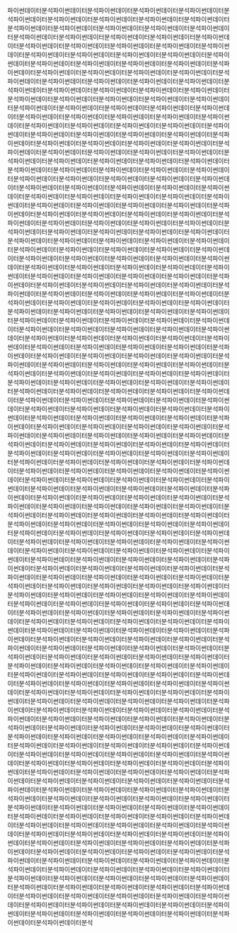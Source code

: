 파이썬데이터분석파이썬데이터분석파이썬데이터분석파이썬데이터분석파이썬데이터분석파이썬데이터분석파이썬데이터분석파이썬데이터분석파이썬데이터분석파이썬데이터분석파이썬데이터분석파이썬데이터분석파이썬데이터분석파이썬데이터분석파이썬데이터분석파이썬데이터분석파이썬데이터분석파이썬데이터분석파이썬데이터분석파이썬데이터분석파이썬데이터분석파이썬데이터분석파이썬데이터분석파이썬데이터분석파이썬데이터분석파이썬데이터분석파이썬데이터분석파이썬데이터분석파이썬데이터분석파이썬데이터분석파이썬데이터분석파이썬데이터분석파이썬데이터분석파이썬데이터분석파이썬데이터분석파이썬데이터분석파이썬데이터분석파이썬데이터분석파이썬데이터분석파이썬데이터분석파이썬데이터분석파이썬데이터분석파이썬데이터분석파이썬데이터분석파이썬데이터분석파이썬데이터분석파이썬데이터분석파이썬데이터분석파이썬데이터분석파이썬데이터분석파이썬데이터분석파이썬데이터분석파이썬데이터분석파이썬데이터분석파이썬데이터분석파이썬데이터분석파이썬데이터분석파이썬데이터분석파이썬데이터분석파이썬데이터분석파이썬데이터분석파이썬데이터분석파이썬데이터분석파이썬데이터분석파이썬데이터분석파이썬데이터분석파이썬데이터분석파이썬데이터분석파이썬데이터분석파이썬데이터분석파이썬데이터분석파이썬데이터분석파이썬데이터분석파이썬데이터분석파이썬데이터분석파이썬데이터분석파이썬데이터분석파이썬데이터분석파이썬데이터분석파이썬데이터분석파이썬데이터분석파이썬데이터분석파이썬데이터분석파이썬데이터분석파이썬데이터분석파이썬데이터분석파이썬데이터분석파이썬데이터분석파이썬데이터분석파이썬데이터분석파이썬데이터분석파이썬데이터분석파이썬데이터분석파이썬데이터분석파이썬데이터분석파이썬데이터분석파이썬데이터분석파이썬데이터분석파이썬데이터분석파이썬데이터분석파이썬데이터분석파이썬데이터분석파이썬데이터분석파이썬데이터분석파이썬데이터분석파이썬데이터분석파이썬데이터분석파이썬데이터분석파이썬데이터분석파이썬데이터분석파이썬데이터분석파이썬데이터분석파이썬데이터분석파이썬데이터분석파이썬데이터분석파이썬데이터분석파이썬데이터분석파이썬데이터분석파이썬데이터분석파이썬데이터분석파이썬데이터분석파이썬데이터분석파이썬데이터분석파이썬데이터분석파이썬데이터분석파이썬데이터분석파이썬데이터분석파이썬데이터분석파이썬데이터분석파이썬데이터분석파이썬데이터분석파이썬데이터분석파이썬데이터분석파이썬데이터분석파이썬데이터분석파이썬데이터분석파이썬데이터분석파이썬데이터분석파이썬데이터분석파이썬데이터분석파이썬데이터분석파이썬데이터분석파이썬데이터분석파이썬데이터분석파이썬데이터분석파이썬데이터분석파이썬데이터분석파이썬데이터분석파이썬데이터분석파이썬데이터분석파이썬데이터분석파이썬데이터분석파이썬데이터분석파이썬데이터분석파이썬데이터분석파이썬데이터분석파이썬데이터분석파이썬데이터분석파이썬데이터분석파이썬데이터분석파이썬데이터분석파이썬데이터분석파이썬데이터분석파이썬데이터분석파이썬데이터분석파이썬데이터분석파이썬데이터분석파이썬데이터분석파이썬데이터분석파이썬데이터분석파이썬데이터분석파이썬데이터분석파이썬데이터분석파이썬데이터분석파이썬데이터분석파이썬데이터분석파이썬데이터분석파이썬데이터분석파이썬데이터분석파이썬데이터분석파이썬데이터분석파이썬데이터분석파이썬데이터분석파이썬데이터분석파이썬데이터분석파이썬데이터분석파이썬데이터분석파이썬데이터분석파이썬데이터분석파이썬데이터분석파이썬데이터분석파이썬데이터분석파이썬데이터분석파이썬데이터분석파이썬데이터분석파이썬데이터분석파이썬데이터분석파이썬데이터분석파이썬데이터분석파이썬데이터분석파이썬데이터분석파이썬데이터분석파이썬데이터분석파이썬데이터분석파이썬데이터분석파이썬데이터분석파이썬데이터분석파이썬데이터분석파이썬데이터분석파이썬데이터분석파이썬데이터분석파이썬데이터분석파이썬데이터분석파이썬데이터분석파이썬데이터분석파이썬데이터분석파이썬데이터분석파이썬데이터분석파이썬데이터분석파이썬데이터분석파이썬데이터분석파이썬데이터분석파이썬데이터분석파이썬데이터분석파이썬데이터분석파이썬데이터분석파이썬데이터분석파이썬데이터분석파이썬데이터분석파이썬데이터분석파이썬데이터분석파이썬데이터분석파이썬데이터분석파이썬데이터분석파이썬데이터분석파이썬데이터분석파이썬데이터분석파이썬데이터분석파이썬데이터분석파이썬데이터분석파이썬데이터분석파이썬데이터분석파이썬데이터분석파이썬데이터분석파이썬데이터분석파이썬데이터분석파이썬데이터분석파이썬데이터분석파이썬데이터분석파이썬데이터분석파이썬데이터분석파이썬데이터분석파이썬데이터분석파이썬데이터분석파이썬데이터분석파이썬데이터분석파이썬데이터분석파이썬데이터분석파이썬데이터분석파이썬데이터분석파이썬데이터분석파이썬데이터분석파이썬데이터분석파이썬데이터분석파이썬데이터분석파이썬데이터분석파이썬데이터분석파이썬데이터분석파이썬데이터분석파이썬데이터분석파이썬데이터분석파이썬데이터분석파이썬데이터분석파이썬데이터분석파이썬데이터분석파이썬데이터분석파이썬데이터분석파이썬데이터분석파이썬데이터분석파이썬데이터분석파이썬데이터분석파이썬데이터분석파이썬데이터분석파이썬데이터분석파이썬데이터분석파이썬데이터분석파이썬데이터분석파이썬데이터분석파이썬데이터분석파이썬데이터분석파이썬데이터분석파이썬데이터분석파이썬데이터분석파이썬데이터분석파이썬데이터분석파이썬데이터분석파이썬데이터분석파이썬데이터분석파이썬데이터분석파이썬데이터분석파이썬데이터분석파이썬데이터분석파이썬데이터분석파이썬데이터분석파이썬데이터분석파이썬데이터분석파이썬데이터분석파이썬데이터분석파이썬데이터분석파이썬데이터분석파이썬데이터분석파이썬데이터분석파이썬데이터분석파이썬데이터분석파이썬데이터분석파이썬데이터분석파이썬데이터분석파이썬데이터분석파이썬데이터분석파이썬데이터분석파이썬데이터분석파이썬데이터분석파이썬데이터분석파이썬데이터분석파이썬데이터분석파이썬데이터분석파이썬데이터분석파이썬데이터분석파이썬데이터분석파이썬데이터분석파이썬데이터분석파이썬데이터분석파이썬데이터분석파이썬데이터분석파이썬데이터분석파이썬데이터분석파이썬데이터분석파이썬데이터분석파이썬데이터분석파이썬데이터분석파이썬데이터분석파이썬데이터분석파이썬데이터분석파이썬데이터분석파이썬데이터분석파이썬데이터분석파이썬데이터분석파이썬데이터분석파이썬데이터분석파이썬데이터분석파이썬데이터분석파이썬데이터분석파이썬데이터분석파이썬데이터분석파이썬데이터분석파이썬데이터분석파이썬데이터분석파이썬데이터분석파이썬데이터분석파이썬데이터분석파이썬데이터분석파이썬데이터분석파이썬데이터분석파이썬데이터분석파이썬데이터분석파이썬데이터분석파이썬데이터분석파이썬데이터분석파이썬데이터분석파이썬데이터분석파이썬데이터분석파이썬데이터분석파이썬데이터분석파이썬데이터분석파이썬데이터분석파이썬데이터분석파이썬데이터분석파이썬데이터분석파이썬데이터분석파이썬데이터분석파이썬데이터분석파이썬데이터분석파이썬데이터분석파이썬데이터분석파이썬데이터분석파이썬데이터분석파이썬데이터분석파이썬데이터분석파이썬데이터분석파이썬데이터분석파이썬데이터분석파이썬데이터분석파이썬데이터분석파이썬데이터분석파이썬데이터분석파이썬데이터분석파이썬데이터분석파이썬데이터분석파이썬데이터분석파이썬데이터분석파이썬데이터분석파이썬데이터분석파이썬데이터분석파이썬데이터분석파이썬데이터분석파이썬데이터분석파이썬데이터분석파이썬데이터분석파이썬데이터분석파이썬데이터분석파이썬데이터분석파이썬데이터분석파이썬데이터분석파이썬데이터분석파이썬데이터분석파이썬데이터분석파이썬데이터분석파이썬데이터분석파이썬데이터분석파이썬데이터분석파이썬데이터분석파이썬데이터분석파이썬데이터분석파이썬데이터분석파이썬데이터분석파이썬데이터분석파이썬데이터분석파이썬데이터분석파이썬데이터분석파이썬데이터분석파이썬데이터분석파이썬데이터분석파이썬데이터분석파이썬데이터분석파이썬데이터분석파이썬데이터분석파이썬데이터분석파이썬데이터분석파이썬데이터분석파이썬데이터분석파이썬데이터분석파이썬데이터분석파이썬데이터분석파이썬데이터분석파이썬데이터분석파이썬데이터분석파이썬데이터분석파이썬데이터분석파이썬데이터분석파이썬데이터분석파이썬데이터분석파이썬데이터분석파이썬데이터분석파이썬데이터분석파이썬데이터분석파이썬데이터분석파이썬데이터분석파이썬데이터분석파이썬데이터분석파이썬데이터분석파이썬데이터분석파이썬데이터분석파이썬데이터분석파이썬데이터분석파이썬데이터분석파이썬데이터분석파이썬데이터분석파이썬데이터분석파이썬데이터분석파이썬데이터분석파이썬데이터분석파이썬데이터분석파이썬데이터분석파이썬데이터분석파이썬데이터분석파이썬데이터분석파이썬데이터분석파이썬데이터분석파이썬데이터분석파이썬데이터분석파이썬데이터분석파이썬데이터분석파이썬데이터분석파이썬데이터분석파이썬데이터분석파이썬데이터분석파이썬데이터분석파이썬데이터분석파이썬데이터분석파이썬데이터분석파이썬데이터분석파이썬데이터분석파이썬데이터분석파이썬데이터분석파이썬데이터분석파이썬데이터분석파이썬데이터분석파이썬데이터분석파이썬데이터분석파이썬데이터분석파이썬데이터분석파이썬데이터분석파이썬데이터분석파이썬데이터분석
